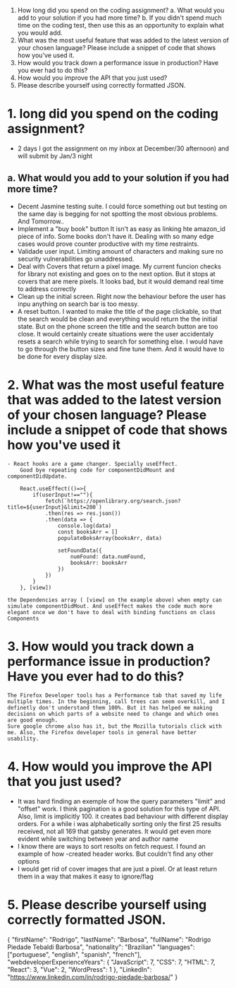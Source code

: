 1. How long did you spend on the coding assignment?
a. What would you add to your solution if you had more time?
b. If you didn't spend much time on the coding test, then use this as an opportunity to
explain what you would add.
2. What was the most useful feature that was added to the latest version of your chosen
language? Please include a snippet of code that shows how you've used it.
3. How would you track down a performance issue in production? Have you ever had to do this?
4. How would you improve the API that you just used?
5. Please describe yourself using correctly formatted JSON.


# 1. long did you spend on the coding assignment?
 - 2 days 
    I got the assignment on my inbox at December/30 afternoon) and will submit by Jan/3 night
## a. What would you add to your solution if you had more time?
 - Decent Jasmine testing suite. 
    I could force something out but testing on the same day is begging for not spotting the most obvious problems. And Tomorrow..
 - Implement a "buy book" button
    It isn't as easy as linking hte amazon_id piece of info. Some books don't have it. Dealing with so many edge cases would prove counter productive with my time restraints.
 - Validade user input. 
    Limiting amount of characters and making sure no security vulnerabilities go unaddressed.
 - Deal with Covers that return a pixel image.
    My current funcion checks for library not existing and goes on to the next option. But it stops at covers that are mere pixels. It looks bad, but it would demand real time to address correctly
 - Clean up the initial screen.
    Right now the behaviour before the user has inpu anything on search bar is too messy.
 - A reset button.
    I wanted to make the title of the page clickable, so that the search would be clean and everything would return the the initial state. But on the phone screen the title and the search button are too close. It would certainly create situations were the user accidentaly resets a search while trying to search for something else. I would have to go through the button sizes and fine tune them. And it would have to be done for every display size.

# 2. What was the most useful feature that was added to the latest version of your chosen language? Please include a snippet of code that shows how you've used it
    - React hooks are a game changer. Specially useEffect. 
        Good bye repeating code for componentDidMount and componentDidUpdate.
```React
    React.useEffect(()=>{
        if(userInput!==""){
            fetch(`https://openlibrary.org/search.json?title=${userInput}&limit=200`)
            .then(res => res.json())
            .then(data => {
                console.log(data)
                const booksArr = []
                populateBoksArray(booksArr, data)
                
                setFoundData({
                    numFound: data.numFound,
                    booksArr: booksArr
                })
            })
        }
    }, [view])
```
    the Dependencies array ( [view] on the example above) when empty can simulate componentDidMout. And useEffect makes the code much more elegant once we don't have to deal with binding functions on class Components

# 3. How would you track down a performance issue in production? Have you ever had to do this?
    The Firefox Developer tools has a Performance tab that saved my life multiple times. In the beginning, call trees can seem overkill, and I definetly don't understand them 100%. But it has helped me making decisions on which parts of a website need to change and which ones are good enough.
    Sure google chrome also has it, but the Mozilla tutorials click with me. Also, the Firefox developer tools in general have better usability. 

# 4. How would you improve the API that you just used?
 - It was hard finding an exemple of how the query parameters "limit" and "offset" work. 
    I think pagination is a good solution for this type of API. Also, limit is implicitly 100. it creates bad behaviour with different display orders. For a while i was alphabetically sorting only the first 25 results received, not all 169 that gatsby generates. It would get even more evident while switching between year and author name
 - I know there are ways to sort resolts on fetch request.
    I found an example of how -created header works. But couldn't find any other options
 - I would get rid of cover images that are just a pixel. 
    Or at least return them in a way that makes it easy to ignore/flag

# 5. Please describe yourself using correctly formatted JSON.
{
    "firstName": "Rodrigo",
    "lastName": "Barbosa",
    "fullName": "Rodrigo Piedade Tebaldi Barbosa",
    "nationality": "Brazilian"
    "languages": ["portuguese", "english", "spanish", "french"],
    "webdeveloperExperienceYears": { 
            "JavaScript": 7,
            "CSS": 7,
            "HTML": 7,
            "React": 3,
            "Vue": 2,
            "WordPress": 1
        },
    "LinkedIn": "https://www.linkedin.com/in/rodrigo-piedade-barbosa/"
}